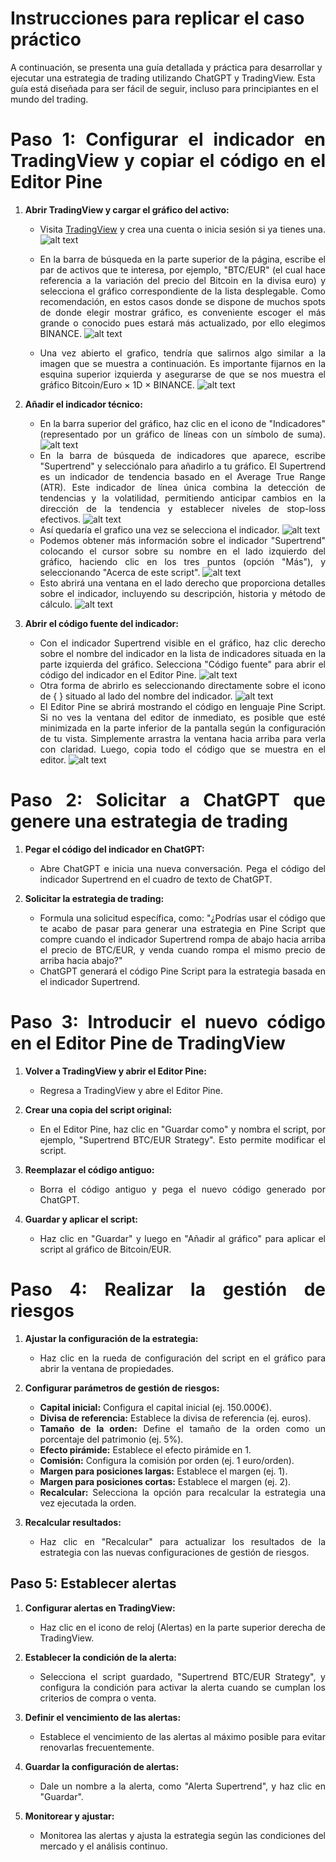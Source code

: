 # Instrucciones para replicar el caso práctico

A continuación, se presenta una guía detallada y práctica para desarrollar y ejecutar una estrategia de trading utilizando ChatGPT y TradingView. Esta guía está diseñada para ser fácil de seguir, incluso para principiantes en el mundo del trading.

<div align="justify">
   
# Paso 1: Configurar el indicador en TradingView y copiar el código en el Editor Pine
   
1. **Abrir TradingView y cargar el gráfico del activo:**
   
   - Visita [TradingView](https://www.tradingview.com) y crea una cuenta o inicia sesión si ya tienes una.
   ![alt text](https://github.com/franmandres/GPT-for-trading-analysis/blob/main/images/instructions-captures/Capture1.png "Capture1")
   
   - En la barra de búsqueda en la parte superior de la página, escribe el par de activos que te interesa, por ejemplo, "BTC/EUR" (el cual hace referencia a la variación del precio del Bitcoin en la divisa euro) y selecciona el gráfico correspondiente de la lista desplegable. Como recomendación, en estos casos donde se dispone de muchos spots de donde elegir mostrar gráfico, es conveniente escoger el más grande o conocido pues estará más actualizado, por ello elegimos BINANCE.
   ![alt text](https://github.com/franmandres/GPT-for-trading-analysis/blob/main/images/instructionscaptures/Capture2.png "Capture2")
   - Una vez abierto el grafico, tendría que salirnos algo similar a la imagen que se muestra a continuación. Es importante fijarnos en la esquina superior izquierda y asegurarse de que se nos muestra el gráfico Bitcoin/Euro × 1D × BINANCE.
   ![alt text](https://github.com/franmandres/GPT-for-trading-analysis/blob/main/images/instructionscaptures/Capture3.png "Capture3")   

3. **Añadir el indicador técnico:**
   
   - En la barra superior del gráfico, haz clic en el icono de "Indicadores" (representado por un gráfico de líneas con un símbolo de suma).
   ![alt text](https://github.com/franmandres/GPT-for-trading-analysis/blob/main/images/instructionscaptures/Capture4.png "Capture4")  
   - En la barra de búsqueda de indicadores que aparece, escribe "Supertrend" y selecciónalo para añadirlo a tu gráfico. El Supertrend es un indicador de tendencia basado en el Average True Range (ATR). Este indicador de línea única combina la detección de tendencias y la volatilidad, permitiendo anticipar cambios en la dirección de la tendencia y establecer niveles de stop-loss efectivos.
   ![alt text](https://github.com/franmandres/GPT-for-trading-analysis/blob/main/images/instructionscaptures/Capture5.png "Capture5") 
   - Así quedaría el grafico una vez se selecciona el indicador.
   ![alt text](https://github.com/franmandres/GPT-for-trading-analysis/blob/main/images/instructionscaptures/Capture6.png "Capture6")
   - Podemos obtener más información sobre el indicador "Supertrend" colocando el cursor sobre su nombre en el lado izquierdo del gráfico, haciendo clic en los tres puntos (opción "Más"), y seleccionando "Acerca de este script".
   ![alt text](https://github.com/franmandres/GPT-for-trading-analysis/blob/main/images/instructionscaptures/Capture7.png "Capture7")
   - Esto abrirá una ventana en el lado derecho que proporciona detalles sobre el indicador, incluyendo su descripción, historia y método de cálculo.
   ![alt text](https://github.com/franmandres/GPT-for-trading-analysis/blob/main/images/instructionscaptures/Capture8.png "Capture8")

4. **Abrir el código fuente del indicador:**
   
   - Con el indicador Supertrend visible en el gráfico, haz clic derecho sobre el nombre del indicador en la lista de indicadores situada en la parte izquierda del gráfico. Selecciona "Código fuente" para abrir el código del indicador en el Editor Pine.
   ![alt text](https://github.com/franmandres/GPT-for-trading-analysis/blob/main/images/instructionscaptures/Capture9.png "Capture9")
   - Otra forma de abrirlo es seleccionando directamente sobre el icono de { } situado al lado del nombre del indicador.
   ![alt text](https://github.com/franmandres/GPT-for-trading-analysis/blob/main/images/instructionscaptures/Capture10.png "Capture10")
   - El Editor Pine se abrirá mostrando el código en lenguaje Pine Script. Si no ves la ventana del editor de inmediato, es posible que esté minimizada en la parte inferior de la pantalla según la configuración de tu vista. Simplemente arrastra la ventana hacia arriba para verla con claridad. Luego, copia todo el código que se muestra en el editor.
   ![alt text](https://github.com/franmandres/GPT-for-trading-analysis/blob/main/images/instructionscaptures/Capture11.png "Capture11")

# Paso 2: Solicitar a ChatGPT que genere una estrategia de trading

1. **Pegar el código del indicador en ChatGPT:**
   
   - Abre ChatGPT e inicia una nueva conversación. Pega el código del indicador Supertrend en el cuadro de texto de ChatGPT.

3. **Solicitar la estrategia de trading:**
   
   - Formula una solicitud específica, como: "¿Podrías usar el código que te acabo de pasar para generar una estrategia en Pine Script que compre cuando el indicador Supertrend rompa de abajo hacia arriba el precio de BTC/EUR, y venda cuando rompa el mismo precio de arriba hacia abajo?"
   - ChatGPT generará el código Pine Script para la estrategia basada en el indicador Supertrend.

# Paso 3: Introducir el nuevo código en el Editor Pine de TradingView

1. **Volver a TradingView y abrir el Editor Pine:**
   
   - Regresa a TradingView y abre el Editor Pine.

3. **Crear una copia del script original:**
   
   - En el Editor Pine, haz clic en "Guardar como" y nombra el script, por ejemplo, "Supertrend BTC/EUR Strategy". Esto permite modificar el script.

5. **Reemplazar el código antiguo:**
   
   - Borra el código antiguo y pega el nuevo código generado por ChatGPT.

7. **Guardar y aplicar el script:**
   
   - Haz clic en "Guardar" y luego en "Añadir al gráfico" para aplicar el script al gráfico de Bitcoin/EUR.

# Paso 4: Realizar la gestión de riesgos

1. **Ajustar la configuración de la estrategia:**

   - Haz clic en la rueda de configuración del script en el gráfico para abrir la ventana de propiedades.

2. **Configurar parámetros de gestión de riesgos:**

   - **Capital inicial:** Configura el capital inicial (ej. 150.000€).
   - **Divisa de referencia:** Establece la divisa de referencia (ej. euros).
   - **Tamaño de la orden:** Define el tamaño de la orden como un porcentaje del patrimonio (ej. 5%).
   - **Efecto pirámide:** Establece el efecto pirámide en 1.
   - **Comisión:** Configura la comisión por orden (ej. 1 euro/orden).
   - **Margen para posiciones largas:** Establece el margen (ej. 1).
   - **Margen para posiciones cortas:** Establece el margen (ej. 2).
   - **Recalcular:** Selecciona la opción para recalcular la estrategia una vez ejecutada la orden.

3. **Recalcular resultados:**

   - Haz clic en "Recalcular" para actualizar los resultados de la estrategia con las nuevas configuraciones de gestión de riesgos.

## Paso 5: Establecer alertas

1. **Configurar alertas en TradingView:**

   - Haz clic en el icono de reloj (Alertas) en la parte superior derecha de TradingView.

2. **Establecer la condición de la alerta:**

   - Selecciona el script guardado, "Supertrend BTC/EUR Strategy", y configura la condición para activar la alerta cuando se cumplan los criterios de compra o venta.

3. **Definir el vencimiento de las alertas:**

   - Establece el vencimiento de las alertas al máximo posible para evitar renovarlas frecuentemente.

4. **Guardar la configuración de alertas:**

   - Dale un nombre a la alerta, como "Alerta Supertrend", y haz clic en "Guardar".

5. **Monitorear y ajustar:**

   - Monitorea las alertas y ajusta la estrategia según las condiciones del mercado y el análisis continuo.
